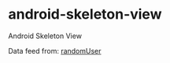 # android-skeleton-view
Android Skeleton View

Data feed from: [randomUser](https://randomuser.me/)
